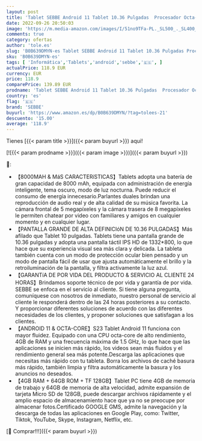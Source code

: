 ```yaml
---
layout: post
title: 'Tablet SEBBE Android 11 Tablet 10.36 Pulgadas  Procesador Octa-Core y 4GB RAM+64GB ROM  TF 128GB   Certificación Google GMS  1332*800 HD/5MP+8MP/8000mAh/Bluetooth/WiFi  Tablet con Teclado y Raton-Gris'
date: 2022-09-26 20:50:03
image: 'https://m.media-amazon.com/images/I/51no9TFa-PL._SL500_._SL400_.jpg'
comments: true
category: ofertas
author: 'tole.es'
slug: 'B0B639DMYN-es Tablet SEBBE Android 11 Tablet 10.36 Pulgadas Procesador...'
sku: 'B0B639DMYN-es'
tags: [ 'Informática','Tablets','android','sebbe','🇪🇸', ]
actualPrice: 118.9 EUR
currency: EUR
price: 118.9
comparePrice: 139.89 EUR
prodname: 'Tablet SEBBE Android 11 Tablet 10.36 Pulgadas  Procesador Octa-Core y 4GB RAM+64GB ROM  TF 128GB   Certificación Google GMS  1332*800 HD/5MP+8MP/8000mAh/Bluetooth/WiFi  Tablet con Teclado y Raton-Gris'
country: 'es'
flag: '🇪🇸'
brand: 'SEBBE'
buyurl: 'https://www.amazon.es/dp/B0B639DMYN/?tag=tolees-21'
descuento: '15.00'
average: '118.9'
---
```


Tienes [{{< param title >}}]({{< param buyurl >}}) aqui!

[![{{< param prodname >}}]({{< param image >}})]({{< param buyurl >}})

🔎:

- 【8000MAH & MáS CARACTERíSTICAS】Tablets adopta una batería de gran capacidad de 8000 mAh, equipada con administración de energía inteligente, tema oscuro, modo de luz nocturna. Puede reducir el consumo de energía innecesario.Parlantes duales brindan una reproducción de audio real y de alta calidad de su música favorita. La cámara frontal de 5 megapíxeles y la cámara trasera de 8 megapíxeles le permiten chatear por video con familiares y amigos en cualquier momento y en cualquier lugar.
- 【PANTALLA GRANDE DE ALTA DEFINICIóN DE 10.36 PULGADAS】Más afilado que Tablet 10 pulgadas. Tablets tiene una pantalla grande de 10.36 pulgadas y adopta una pantalla táctil IPS HD de 1332*800, lo que hace que su experiencia visual sea más clara y delicada. La tableta también cuenta con un modo de protección ocular bien pensado y un modo de pantalla fácil de usar que ajusta automáticamente el brillo y la retroiluminación de la pantalla, y filtra activamente la luz azul.
- 【GARANTíA DE POR VIDA DEL PRODUCTO & SERVICIO AL CLIENTE 24 HORAS】Brindamos soporte técnico de por vida y garantía de por vida. SEBBE se enfoca en el servicio al cliente. Si tiene alguna pregunta, comuníquese con nosotros de inmediato, nuestro personal de servicio al cliente le responderá dentro de las 24 horas posteriores a su contacto. Y proporcionar diferentes soluciones de acuerdo con las diferentes necesidades de los clientes, y proponer soluciones que satisfagan a los clientes.
- 【ANDROID 11 & OCTA-CORE】S23 Tablet Android 11 funciona con mayor fluidez. Equipado con una CPU octa-core de alto rendimiento, 4GB de RAM y una frecuencia máxima de 1.5 GHz, lo que hace que las aplicaciones se inicien más rápido, los videos sean más fluidos y el rendimiento general sea más potente.Descarga las aplicaciones que necesitas más rápido con tu tableta. Borra los archivos de caché basura más rápido, también limpia y filtra automáticamente la basura y los anuncios no deseados.
- 【4GB RAM + 64GB ROM + TF 128GB】Tablet PC tiene 4GB de memoria de trabajo y 64GB de memoria de alta velocidad, admite expansión de tarjeta Micro SD de 128GB, puede descargar archivos rápidamente y el amplio espacio de almacenamiento hace que ya no se preocupe por almacenar fotos.Certificado GOOGLE GMS, admite la navegación y la descarga de todas las aplicaciones en Google Play, como: Twitter, Tiktok, YouTube, Skype, Instagram, Netflix, etc.

[🛒 Comprar!!!]({{< param buyurl >}})
